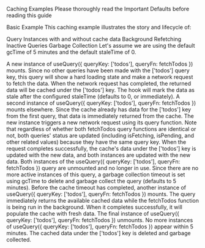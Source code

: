 Caching Examples
Please thoroughly read the Important Defaults before reading this guide

Basic Example
This caching example illustrates the story and lifecycle of:

Query Instances with and without cache data
Background Refetching
Inactive Queries
Garbage Collection
Let's assume we are using the default gcTime of 5 minutes and the default staleTime of 0.

A new instance of useQuery({ queryKey: ['todos'], queryFn: fetchTodos }) mounts.
Since no other queries have been made with the ['todos'] query key, this query will show a hard loading state and make a network request to fetch the data.
When the network request has completed, the returned data will be cached under the ['todos'] key.
The hook will mark the data as stale after the configured staleTime (defaults to 0, or immediately).
A second instance of useQuery({ queryKey: ['todos'], queryFn: fetchTodos }) mounts elsewhere.
Since the cache already has data for the ['todos'] key from the first query, that data is immediately returned from the cache.
The new instance triggers a new network request using its query function.
Note that regardless of whether both fetchTodos query functions are identical or not, both queries' status are updated (including isFetching, isPending, and other related values) because they have the same query key.
When the request completes successfully, the cache's data under the ['todos'] key is updated with the new data, and both instances are updated with the new data.
Both instances of the useQuery({ queryKey: ['todos'], queryFn: fetchTodos }) query are unmounted and no longer in use.
Since there are no more active instances of this query, a garbage collection timeout is set using gcTime to delete and garbage collect the query (defaults to 5 minutes).
Before the cache timeout has completed, another instance of useQuery({ queryKey: ['todos'], queryFn: fetchTodos }) mounts. The query immediately returns the available cached data while the fetchTodos function is being run in the background. When it completes successfully, it will populate the cache with fresh data.
The final instance of useQuery({ queryKey: ['todos'], queryFn: fetchTodos }) unmounts.
No more instances of useQuery({ queryKey: ['todos'], queryFn: fetchTodos }) appear within 5 minutes.
The cached data under the ['todos'] key is deleted and garbage collected.
